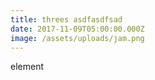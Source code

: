 ```yaml
---
title: threes asdfasdfsad
date: 2017-11-09T05:00:00.000Z
image: /assets/uploads/jam.png
---
```

element
